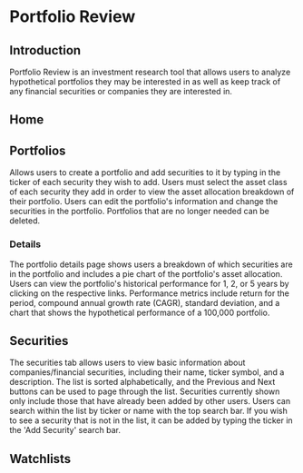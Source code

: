 # Portfolio Review

## Introduction
Portfolio Review is an investment research tool that allows users to analyze hypothetical portfolios they may be interested in as well as keep track of any financial securities or companies they are interested in.

## Home

## Portfolios
Allows users to create a portfolio and add securities to it by typing in the ticker of each security they wish to add. Users must select the asset class of each security they add in order to view the asset allocation breakdown of their portfolio. Users can edit the portfolio's information and change the securities in the portfolio. Portfolios that are no longer needed can be deleted.

### Details
The portfolio details page shows users a breakdown of which securities are in the portfolio and includes a pie chart of the portfolio's asset allocation. Users can view the portfolio's historical performance for 1, 2, or 5 years by clicking on the respective links. Performance metrics include return for the period, compound annual growth rate (CAGR), standard deviation, and a chart that shows the hypothetical performance of a 100,000 portfolio.

## Securities
The securities tab allows users to view basic information about companies/financial securities, including their name, ticker symbol, and a description. The list is sorted alphabetically, and the Previous and Next buttons can be used to page through the list. Securities currently shown only include those that have already been added by other users. Users can search within the list by ticker or name with the top search bar. If you wish to see a security that is not in the list, it can be added by typing the ticker in the 'Add Security' search bar.

## Watchlists

